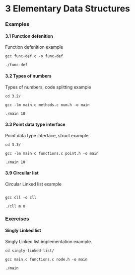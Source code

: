 # 3 Elementary Data Structures

### Examples

#### 3.1 Function defenition
  
  Function defenition example

  ```
  gcc func-def.c -o func-def

  ./func-def
  ```

#### 3.2 Types of numbers
  
  Types of numbers, code splitting example

  ```
  cd 3.2/

  gcc -lm main.c methods.c num.h -o main

  ./main 10
  ```

#### 3.3 Point data type interface
  
  Point data type interface, struct example

  ```
  cd 3.3/

  gcc -lm main.c functions.c point.h -o main
 
  ./main 10
  ```

#### 3.9 Circullar list

  Circular Linked list example

  ```

  gcc cll -o cll
 
  ./cll m n
  ```

### Exercises

#### Singly Linked list

  Singly Linked list implementation example.

  ```
  cd singly-linked-list/

  gcc main.c functions.c node.h -o main

  ./main
  ```